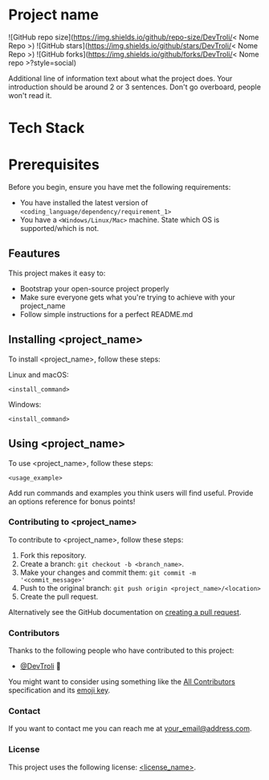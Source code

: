 # Project name

![GitHub repo size](https://img.shields.io/github/repo-size/DevTroli/< Nome Repo >)
![GitHub stars](https://img.shields.io/github/stars/DevTroli/< Nome Repo >)
![GitHub forks](https://img.shields.io/github/forks/DevTroli/< Nome repo >?style=social)

Additional line of information text about what the project does. Your introduction should be around 2 or 3 sentences. Don't go overboard, people won't read it.

# Tech Stack

# Prerequisites

Before you begin, ensure you have met the following requirements:
* You have installed the latest version of `<coding_language/dependency/requirement_1>`
* You have a `<Windows/Linux/Mac>` machine. State which OS is supported/which is not.


## Feautures

This project makes it easy to:
* Bootstrap your open-source project properly
* Make sure everyone gets what you're trying to achieve with your project_name
* Follow simple instructions for a perfect README.md

## Installing <project_name>

To install <project_name>, follow these steps:

Linux and macOS:
```
<install_command>
```

Windows:
```
<install_command>
```
## Using <project_name>

To use <project_name>, follow these steps:

```
<usage_example>
```

Add run commands and examples you think users will find useful. Provide an options reference for bonus points!

### Contributing to <project_name>
<!--- If your README is long or you have some specific process or steps you want contributors to follow, consider creating a separate CONTRIBUTING.md file--->
To contribute to <project_name>, follow these steps:

1. Fork this repository.
2. Create a branch: `git checkout -b <branch_name>`.
3. Make your changes and commit them: `git commit -m '<commit_message>'`
4. Push to the original branch: `git push origin <project_name>/<location>`
5. Create the pull request.

Alternatively see the GitHub documentation on [creating a pull request](https://help.github.com/en/github/collaborating-with-issues-and-pull-requests/creating-a-pull-request).

### Contributors

Thanks to the following people who have contributed to this project:

* [@DevTroli](https://github.com/DevTroli/) 📖

You might want to consider using something like the [All Contributors](https://github.com/all-contributors/all-contributors) specification and its [emoji key](https://allcontributors.org/docs/en/emoji-key).

### Contact

If you want to contact me you can reach me at <your_email@address.com>.

### License
<!--- If you're not sure which open license to use see https://choosealicense.com/--->

This project uses the following license: [<license_name>](<link>).
